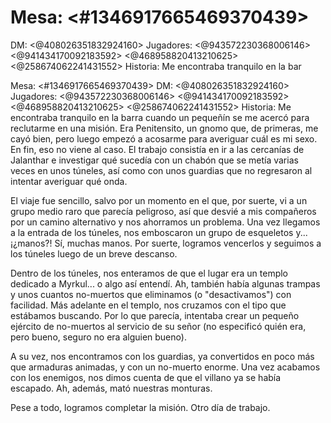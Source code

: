 # Mesa: <#1346917665469370439> 
DM: <@408026351832924160> 
Jugadores: <@943572230368006146> <@941434170092183592> <@468958820413210625> <@258674062241431552> 
Historia:
Me encontraba tranquilo en la bar

Mesa: <#1346917665469370439> 
DM: <@408026351832924160> 
Jugadores: <@943572230368006146> <@941434170092183592> <@468958820413210625> <@258674062241431552> 
Historia:
Me encontraba tranquilo en la barra cuando un pequeñín se me acercó para reclutarme en una misión. Era Penitensito, un gnomo que, de primeras, me cayó bien, pero luego empezó a acosarme para averiguar cuál es mi sexo. En fin, eso no viene al caso. El trabajo consistía en ir a las cercanías de Jalanthar e investigar qué sucedía con un chabón que se metía varias veces en unos túneles, así como con unos guardias que no regresaron al intentar averiguar qué onda.

El viaje fue sencillo, salvo por un momento en el que, por suerte, vi a un grupo medio raro que parecía peligroso, así que desvié a mis compañeros por un camino alternativo y nos ahorramos un problema. Una vez llegamos a la entrada de los túneles, nos emboscaron un grupo de esqueletos y... ¡¿manos?! Sí, muchas manos. Por suerte, logramos vencerlos y seguimos a los túneles luego de un breve descanso.

Dentro de los túneles, nos enteramos de que el lugar era un templo dedicado a Myrkul... o algo así entendí. Ah, también había algunas trampas y unos cuantos no-muertos que eliminamos (o "desactivamos") con facilidad. Más adelante en el templo, nos cruzamos con el tipo que estábamos buscando. Por lo que parecía, intentaba crear un pequeño ejército de no-muertos al servicio de su señor (no especificó quién era, pero bueno, seguro no era alguien bueno).

A su vez, nos encontramos con los guardias, ya convertidos en poco más que armaduras animadas, y con un no-muerto enorme. Una vez acabamos con los enemigos, nos dimos cuenta de que el villano ya se había escapado. Ah, además, mató nuestras monturas.

Pese a todo, logramos completar la misión. Otro día de trabajo.

